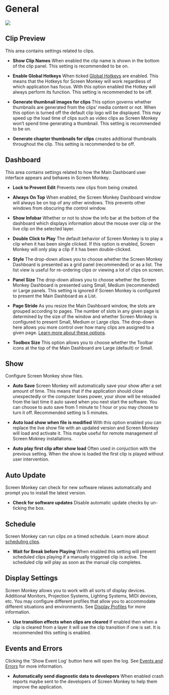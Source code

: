 # General

![](../../../images/settings-general-4.png)

## Clip Preview
This area contains settings related to clips.

- **Show Clip Names** When enabled the clip name is shown in the bottom of the clip panel. This setting is recommended to be on.

- **Enable Global Hotkeys** When ticked [Global Hotkeys](../advanced/Hotkeys.md) are enabled. This means that the Hotkeys for Screen Monkey will work regardless of which application has focus. With this option enabled the Hotkey will always perform its function. This setting is recommended to be off.

- **Generate thumbnail images for clips** This option governs whether thumbnails are generated from the clips’ media content or not. When this option is turned off the default clip logo will be displayed. This may speed up the load time of clips such as video clips as Screen Monkey won’t spend time generating a thumbnail. This setting is recommended to be on.

- **Generate chapter thumbnails for clips** creates additional thumbnails throughout the clip. This setting is recommended to be off.

## Dashboard
This area contains settings related to how the Main Dashboard user interface appears and behaves in Screen Monkey.

- **Lock to Prevent Edit** Prevents new clips from being created.

- **Always On Top** When enabled, the Screen Monkey Dashboard window will always be on top of any other windows. This prevents other windows from obscuring the control window.

- **Show Infobar** Whether or not to show the info bar at the bottom of the dashboard which displays information about the mouse over clip or the live clip on the selected layer.

- **Double Click to Play** The default behavior of Screen Monkey is to play a clip when it has been single clicked. If this option is enabled, Screen Monkey will only play a clip if it has been double-clicked.

- **Style** The drop-down allows you to choose whether the Screen Monkey Dashboard is presented as a grid panel (recommended) or as a list. The list view is useful for re-ordering clips or viewing a lot of clips on screen.

- **Panel Size** The drop-down allows you to choose whether the Screen Monkey Dashboard is presented using Small, Medium (recommended) or Large panels. This setting is ignored if Screen Monkey is configured to present the Main Dashboard as a List.

- **Page Stride** As you resize the Main Dashboard window, the slots are grouped according to pages. The number of slots in any given page is determined by the size of the window and whether Screen Monkey is configured to present Small, Medium or Large clips. The drop-down here allows you more control over how many clips are assigned to a given page. [Learn more about these options](../pages.md).

- **Toolbox Size** This option allows you to choose whether the Toolbar icons at the top of the Main Dashboard are Large (default) or Small.

## Show
Configure Screen Monkey show files.

- **Auto Save** Screen Monkey will automatically save your show after a set amount of time. This means that if the application should close unexpectedly or the computer loses power, your show will be reloaded from the last time it auto saved when you next start the software. You can choose to auto save from 1 minute to 1 hour or you may choose to turn it off. Recommended setting is 5 minutes.

- **Auto load show when file is modified** With this option enabled you can replace the live show file with an updated version and Screen Monkey will load and activate it. This maybe useful for remote management of Screen Mokney installations.

- **Auto play first clip after show load** Often used in conjuction with the previous setting. When the show is loaded the first clip is played without user intervention.

## Auto Update
Screen Monkey can check for new software relases automatically and prompt you to install the latest version. 

- **Check for software updates** Disable automatic update checks by un-ticking the box.

## Schedule
Screen Monkey can run cilps on a timed schedule. Learn more about [scheduling clips](../clipSettings/schedule.md).

- **Wait for Break before Playing** When enabled this setting will prevent scheduled clips playing if a manually triggered clip is active. The scheduled clip will play as soon as the manual clip completes.

## Display Settings
Screen Monkey allows you to work with all sorts of display devices. Additional Monitors, Projection Systems, Lighting Systems, MIDI devices, etc. You may configure different profiles that allow you to accommodate different situations and environments. See [Display Profiles](../toolbar/display.md) for more information.

- **Use transition effects when clips are cleared** If enabled then when a clip is cleared from a layer it will use the clip transition if one is set. It is recommended this setting is enabled.

## Events and Errors
Clicking the 'Show Event Log' button here will open the log. See [Events and Errors](../EventsAndErrors.md) for more information.

-  **Automatically send diagnostic data to developers** When enabled crash reports maybe sent to the developers of Screen Monkey to help them improve the application.